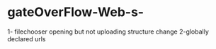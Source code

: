 # gateOverFlow-Web-s-
1- filechooser opening but not uploading structure change 2-globally declared urls
